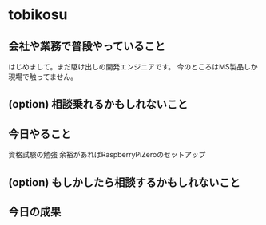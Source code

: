 # tobikosu

## 会社や業務で普段やっていること

はじめまして。まだ駆け出しの開発エンジニアです。
今のところはMS製品しか現場で触ってません。

## (option) 相談乗れるかもしれないこと

## 今日やること

資格試験の勉強
余裕があればRaspberryPiZeroのセットアップ

## (option) もしかしたら相談するかもしれないこと

## 今日の成果
